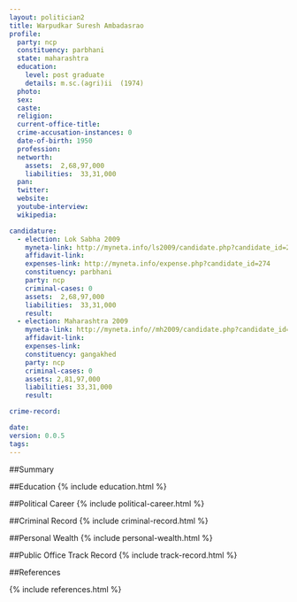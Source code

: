 ```yaml
---
layout: politician2
title: Warpudkar Suresh Ambadasrao
profile: 
  party: ncp
  constituency: parbhani
  state: maharashtra
  education: 
    level: post graduate
    details: m.sc.(agri)ii  (1974)
  photo: 
  sex: 
  caste: 
  religion: 
  current-office-title: 
  crime-accusation-instances: 0
  date-of-birth: 1950
  profession: 
  networth: 
    assets:  2,68,97,000
    liabilities:  33,31,000
  pan: 
  twitter: 
  website: 
  youtube-interview: 
  wikipedia: 

candidature: 
  - election: Lok Sabha 2009
    myneta-link: http://myneta.info/ls2009/candidate.php?candidate_id=274
    affidavit-link: 
    expenses-link: http://myneta.info/expense.php?candidate_id=274
    constituency: parbhani 
    party: ncp
    criminal-cases: 0
    assets:  2,68,97,000
    liabilities:  33,31,000
    result:  
  - election: Maharashtra 2009
    myneta-link: http://myneta.info//mh2009/candidate.php?candidate_id=1688
    affidavit-link: 
    expenses-link: 
    constituency: gangakhed 
    party: ncp
    criminal-cases: 0
    assets: 2,81,97,000
    liabilities: 33,31,000
    result:  

crime-record: 

date: 
version: 0.0.5
tags: 
---
```

##Summary


##Education
{% include education.html %}


##Political Career
{% include political-career.html %}


##Criminal Record
{% include criminal-record.html %}


##Personal Wealth
{% include personal-wealth.html %}


##Public Office Track Record
{% include track-record.html %}


##References


{% include references.html %}